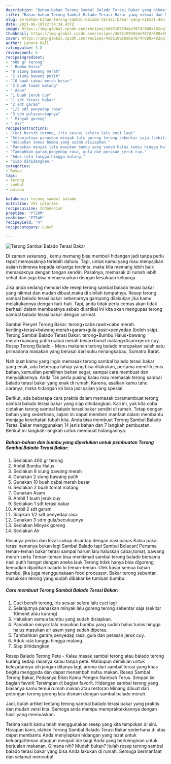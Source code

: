 ```yaml
---
description: "Bahan-bahan Terong Sambal Balado Terasi Bakar yang nikmat dan Mudah Dibuat"
title: "Bahan-bahan Terong Sambal Balado Terasi Bakar yang nikmat dan Mudah Dibuat"
slug: 65-bahan-bahan-terong-sambal-balado-terasi-bakar-yang-nikmat-dan-mudah-dibuat
date: 2021-06-19T22:54:34.437Z
image: https://img-global.cpcdn.com/recipes/4d8510919abe7874/680x482cq70/terong-sambal-balado-terasi-bakar-foto-resep-utama.jpg
thumbnail: https://img-global.cpcdn.com/recipes/4d8510919abe7874/680x482cq70/terong-sambal-balado-terasi-bakar-foto-resep-utama.jpg
cover: https://img-global.cpcdn.com/recipes/4d8510919abe7874/680x482cq70/terong-sambal-balado-terasi-bakar-foto-resep-utama.jpg
author: Lenora Ball
ratingvalue: 3.8
reviewcount: 6
recipeingredient:
- "400 gr terong"
- " Bumbu Halus"
- "8 siung bawang merah"
- "2 siung bawang putih"
- "10 buah cabai merah besar"
- "2 buah tomat matang"
- " Asam"
- "1 buah jeruk cuy"
- "1 sdt terasi bakar"
- "2 sdt garam"
- "1/2 sdt penyedap rasa"
- "3 sdm gulasecukupnya"
- " Minyak goreng"
- " Air"
recipeinstructions:
- "Cuci bersih terong, iris sesuai selera lalu cuci lagi"
- "Selanjutnya panaskan minyak lalu goreng terong sebentar saja (sekitar 10menit atau kurang)"
- "Haluskan semua bumbu yang sudah disiapkan."
- "Panaskan minyak lalu masukan bumbu yang sudah halus tumis hingga halus masukan air asam yang sudah diperas."
- "Tambahkan garam,penyedap rasa, gula dan perasan jeruk cuy."
- "Aduk rata tunggu hingga matang."
- "Siap dihidangkan."
categories:
- Resep
tags:
- terong
- sambal
- balado

katakunci: terong sambal balado 
nutrition: 251 calories
recipecuisine: Indonesian
preptime: "PT20M"
cooktime: "PT54M"
recipeyield: "4"
recipecategory: Lunch

---
```



![Terong Sambal Balado Terasi Bakar](https://img-global.cpcdn.com/recipes/4d8510919abe7874/680x482cq70/terong-sambal-balado-terasi-bakar-foto-resep-utama.jpg)

Di zaman  sekarang , kamu memang bisa membeli hidangan jadi tanpa perlu repot memasaknya terlebih dahulu. Tapi, untuk kamu yang mau menyajikan sajian istimewa kepada keluarga tercinta, maka kita memang lebih baik memasaknya dengan tangan sendiri. Pasalnya, memasak di rumah lebih sehat dan juga bisa menyesuaikan dengan kesukaan keluarga.

Jika anda sedang mencari ide resep terong sambal balado terasi bakar yang nikmat dan mudah dibuat,maka di sinilah tempatnya. Resep terong sambal balado terasi bakar  sebenarnya gampang dilakukan jika kamu melakukannya dengan hati-hati. Tapi, anda tidak perlu cemas akan tidak berhasil dalam membuatnya 
sebab di artikel ini kita akan mengupas terong sambal balado terasi bakar dengan cermat.  

Sambal Penyet Terong Bakar. terong•cabe rawit•cabe merah keriting•terasi•bawang merah•garam•gula pasir•penyedap (boleh skip). Terong Sambal Balado Terasi Bakar. terong•Bumbu Halus•bawang merah•bawang putih•cabai merah besar•tomat matang•Asam•jeruk cuy. Resep Terong Balado - Menu makanan terong balado merupakan salah satu primadona masakan yang berasal dari suku minangkabau, Sumatra Barat.

Nah buat kamu yang ingin memasak terong sambal balado terasi bakar yang enak, ada beberapa tahap yang bisa dilakukan, pertama memilih jenis bahan, kemudian pemilihan bahan segar, sampai cara membuat dan menyajikannya. Anda Tak perlu pusing kalau mau memasak terong sambal balado terasi bakar yang enak di rumah. Karena, asalkan kamu  tahu caranya, maka hidangan ini bisa jadi sajian yang spesial.

Berikut, ada beberapa cara praktis  dalam memasak caramembuat terong sambal balado terasi bakar yang siap dihidangkan. Kali ini, yuk kita coba ciptakan terong sambal balado terasi bakar sendiri di rumah. Tetap dengan bahan yang sederhana, sajian ini dapat memberi manfaat dalam membantu menjaga kesehatan tubuh kita. Anda bisa membuat Terong Sambal Balado Terasi Bakar menggunakan 14 jenis bahan dan 7 langkah pembuatan. Berikut ini langkah-langkah untuk membuat hidangannya.

<!--inarticleads1-->

##### Bahan-bahan dan bumbu yang diperlukan untuk pembuatan Terong Sambal Balado Terasi Bakar:

1. Sediakan 400 gr terong
1. Ambil  Bumbu Halus
1. Sediakan 8 siung bawang merah
1. Gunakan 2 siung bawang putih
1. Gunakan 10 buah cabai merah besar
1. Sediakan 2 buah tomat matang
1. Gunakan  Asam
1. Ambil 1 buah jeruk cuy
1. Sediakan 1 sdt terasi bakar
1. Ambil 2 sdt garam
1. Siapkan 1/2 sdt penyedap rasa
1. Gunakan 3 sdm gula/secukupnya
1. Sediakan  Minyak goreng
1. Sediakan  Air


Rasanya pedas dan lezat.cukup disantap dengan nasi panas Kalau pakai terasi namanya bukan lagi Sambal Balado tapi Sambal Belacan! Pertama teman-teman bakar terasi sampai harum lalu haluskan cabai,tomat, bawang merah serta Teman-teman bisa menikmati sambal terong balado bersama nasi putih hangat dengan aneka lauk Terong tidak hanya bisa digoreng kemudian dijadikan balado lo teman-teman. Ulek kasar semua bahan bumbu, jika juga menggunakaan food processor. Bakar terong sebentar, masukkan terong yang sudah dibakar ke tumisan bumbu. 

<!--inarticleads2-->

##### Cara membuat Terong Sambal Balado Terasi Bakar:

1. Cuci bersih terong, iris sesuai selera lalu cuci lagi
1. Selanjutnya panaskan minyak lalu goreng terong sebentar saja (sekitar 10menit atau kurang)
1. Haluskan semua bumbu yang sudah disiapkan.
1. Panaskan minyak lalu masukan bumbu yang sudah halus tumis hingga halus masukan air asam yang sudah diperas.
1. Tambahkan garam,penyedap rasa, gula dan perasan jeruk cuy.
1. Aduk rata tunggu hingga matang.
1. Siap dihidangkan.


Resep Balado Terong Pete - Kalau masak sambal terong atau balado terong kurang sedap rasanya kalau tanpa pete. Walaupun demikian untuk kelezatannya sih jangan ditanya lagi, aroma dari sambal terasi yang khas begitu menggoda dan dapat menambah nafsu makan. Resep Sambal Terong Bakar, Pedasnya Bikin Kamu Pengen Nambah Terus. Simpan ke bagian favorit Tersimpan di bagian favorit. Hidangan sambal terong yang biasanya kamu temui rumah makan atau restoran Minang dibuat dari potongan terong goreng lalu disiram dengan sambal balado merah. 

Jadi, itulah artikel tentang  terong sambal balado terasi bakar  yang praktis dan mudah versi kita. Semoga anda mampu mempraktekkannya dengan hasil yang memuaskan. 

Terima kasih kamu telah menggunakan resep yang kita tampilkan di sini. Harapan kami, olahan  Terong Sambal Balado Terasi Bakar sederhana di atas dapat membantu Anda menyiapkan hidangan yang lezat untuk keluarga/teman ataupun menjadi ide bagi Anda yang berkeinginan untuk berjualan makanan. Gimana nih? Mudah bukan? Itulah resep terong sambal balado terasi bakar yang bisa Anda lakukan di rumah. Semoga bermanfaat dan selamat mencoba!

